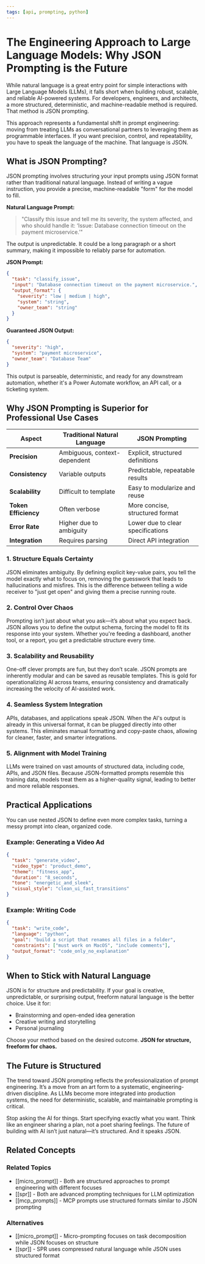 ```yaml
---
tags: [api, prompting, python]
---
```


# The Engineering Approach to Large Language Models: Why JSON Prompting is the Future

While natural language is a great entry point for simple interactions with Large Language Models (LLMs), it falls short when building robust, scalable, and reliable AI-powered systems. For developers, engineers, and architects, a more structured, deterministic, and machine-readable method is required. That method is JSON prompting.

This approach represents a fundamental shift in prompt engineering: moving from treating LLMs as conversational partners to leveraging them as programmable interfaces. If you want precision, control, and repeatability, you have to speak the language of the machine. That language is JSON.

## What is JSON Prompting?

JSON prompting involves structuring your input prompts using JSON format rather than traditional natural language. Instead of writing a vague instruction, you provide a precise, machine-readable "form" for the model to fill.

**Natural Language Prompt:**

> "Classify this issue and tell me its severity, the system affected, and who should handle it: ‘Issue: Database connection timeout on the payment microservice.’"

The output is unpredictable. It could be a long paragraph or a short summary, making it impossible to reliably parse for automation.

**JSON Prompt:**

```json
{
  "task": "classify_issue",
  "input": "Database connection timeout on the payment microservice.",
  "output_format": {
    "severity": "low | medium | high",
    "system": "string",
    "owner_team": "string"
  }
}
```

**Guaranteed JSON Output:**

```json
{
  "severity": "high",
  "system": "payment microservice",
  "owner_team": "Database Team"
}
```

This output is parseable, deterministic, and ready for any downstream automation, whether it's a Power Automate workflow, an API call, or a ticketing system.

## Why JSON Prompting is Superior for Professional Use Cases

| Aspect               | Traditional Natural Language | JSON Prompting                    |
| -------------------- | ---------------------------- | --------------------------------- |
| **Precision**        | Ambiguous, context-dependent | Explicit, structured definitions  |
| **Consistency**      | Variable outputs             | Predictable, repeatable results   |
| **Scalability**      | Difficult to template        | Easy to modularize and reuse      |
| **Token Efficiency** | Often verbose                | More concise, structured format   |
| **Error Rate**       | Higher due to ambiguity      | Lower due to clear specifications |
| **Integration**      | Requires parsing             | Direct API integration            |

### 1. Structure Equals Certainty

JSON eliminates ambiguity. By defining explicit key-value pairs, you tell the model exactly what to focus on, removing the guesswork that leads to hallucinations and misfires. This is the difference between telling a wide receiver to "just get open" and giving them a precise running route.

### 2. Control Over Chaos

Prompting isn’t just about what you ask—it’s about what you expect back. JSON allows you to define the output schema, forcing the model to fit its response into your system. Whether you're feeding a dashboard, another tool, or a report, you get a predictable structure every time.

### 3. Scalability and Reusability

One-off clever prompts are fun, but they don’t scale. JSON prompts are inherently modular and can be saved as reusable templates. This is gold for operationalizing AI across teams, ensuring consistency and dramatically increasing the velocity of AI-assisted work.

### 4. Seamless System Integration

APIs, databases, and applications speak JSON. When the AI's output is already in this universal format, it can be plugged directly into other systems. This eliminates manual formatting and copy-paste chaos, allowing for cleaner, faster, and smarter integrations.

### 5. Alignment with Model Training

LLMs were trained on vast amounts of structured data, including code, APIs, and JSON files. Because JSON-formatted prompts resemble this training data, models treat them as a higher-quality signal, leading to better and more reliable responses.

## Practical Applications

You can use nested JSON to define even more complex tasks, turning a messy prompt into clean, organized code.

### Example: Generating a Video Ad

```json
{
  "task": "generate_video",
  "video_type": "product_demo",
  "theme": "fitness_app",
  "duration": "8_seconds",
  "tone": "energetic_and_sleek",
  "visual_style": "clean_ui_fast_transitions"
}
```

### Example: Writing Code

```json
{
  "task": "write_code",
  "language": "python",
  "goal": "build a script that renames all files in a folder",
  "constraints": ["must work on MacOS", "include comments"],
  "output_format": "code_only_no_explanation"
}
```

## When to Stick with Natural Language

JSON is for structure and predictability. If your goal is creative, unpredictable, or surprising output, freeform natural language is the better choice. Use it for:

- Brainstorming and open-ended idea generation
- Creative writing and storytelling
- Personal journaling

Choose your method based on the desired outcome. **JSON for structure, freeform for chaos.**

## The Future is Structured

The trend toward JSON prompting reflects the professionalization of prompt engineering. It’s a move from an art form to a systematic, engineering-driven discipline. As LLMs become more integrated into production systems, the need for deterministic, scalable, and maintainable prompting is critical.

Stop asking the AI for things. Start specifying exactly what you want. Think like an engineer sharing a plan, not a poet sharing feelings. The future of building with AI isn’t just natural—it’s structured. And it speaks JSON.

## Related Concepts

### Related Topics
- [[micro_prompt]] - Both are structured approaches to prompt engineering with different focuses
- [[spr]] - Both are advanced prompting techniques for LLM optimization
- [[mcp_prompts]] - MCP prompts use structured formats similar to JSON prompting

### Alternatives
- [[micro_prompt]] - Micro-prompting focuses on task decomposition while JSON focuses on structure
- [[spr]] - SPR uses compressed natural language while JSON uses structured format